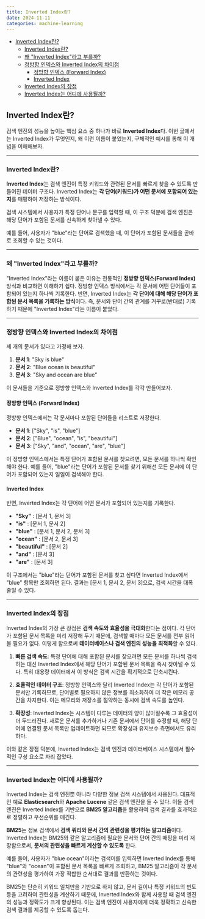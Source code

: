 ```yaml
---
title: Inverted Index란?
date: 2024-11-11
categories: machine-learning
---
```


- [Inverted Index란?](#inverted-index란)
  - [Inverted Index란?](#inverted-index란-1)
  - [왜 "Inverted Index"라고 부를까?](#왜-inverted-index라고-부를까)
  - [정방향 인덱스와 Inverted Index의 차이점](#정방향-인덱스와-inverted-index의-차이점)
    - [정방향 인덱스 (Forward Index)](#정방향-인덱스-forward-index)
    - [Inverted Index](#inverted-index)
  - [Inverted Index의 장점](#inverted-index의-장점)
  - [Inverted Index는 어디에 사용될까?](#inverted-index는-어디에-사용될까)

## Inverted Index란?

검색 엔진의 성능을 높이는 핵심 요소 중 하나가 바로 **Inverted Index**다. 이번 글에서는 Inverted Index가 무엇인지, 왜 이런 이름이 붙었는지, 구체적인 예시를 통해 이 개념을 이해해보자.

---

### Inverted Index란?

**Inverted Index**는 검색 엔진이 특정 키워드와 관련된 문서를 빠르게 찾을 수 있도록 만들어진 데이터 구조다. Inverted Index는 **각 단어(키워드)가 어떤 문서에 포함되어 있는지**를 매핑하여 저장하는 방식이다.

검색 시스템에서 사용자가 특정 단어나 문구를 입력할 때, 이 구조 덕분에 검색 엔진은 해당 단어가 포함된 문서를 신속하게 찾아낼 수 있다.

예를 들어, 사용자가 "blue"라는 단어로 검색했을 때, 이 단어가 포함된 문서들을 곧바로 조회할 수 있는 것이다.

---

### 왜 "Inverted Index"라고 부를까?

"Inverted Index"라는 이름이 붙은 이유는 전통적인 **정방향 인덱스(Forward Index)** 방식과 비교하면 이해하기 쉽다. 정방향 인덱스 방식에서는 각 문서에 어떤 단어들이 포함되어 있는지 하나씩 기록한다. 반면, Inverted Index는 **각 단어에 대해 해당 단어가 포함된 문서 목록을 기록하는 방식**이다. 즉, 문서와 단어 간의 관계를 거꾸로(반대로) 기록하기 때문에 "Inverted Index"라는 이름이 붙었다.

---

### 정방향 인덱스와 Inverted Index의 차이점

세 개의 문서가 있다고 가정해 보자.

1. **문서 1**: "Sky is blue"
2. **문서 2**: "Blue ocean is beautiful"
3. **문서 3**: "Sky and ocean are blue"

이 문서들을 기준으로 정방향 인덱스와 Inverted Index를 각각 만들어보자.

#### 정방향 인덱스 (Forward Index)

정방향 인덱스에서는 각 문서마다 포함된 단어들을 리스트로 저장한다.

- **문서 1**: ["Sky", "is", "blue"]
- **문서 2**: ["Blue", "ocean", "is", "beautiful"]
- **문서 3**: ["Sky", "and", "ocean", "are", "blue"]

이 정방향 인덱스에서는 특정 단어가 포함된 문서를 찾으려면, 모든 문서를 하나씩 확인해야 한다. 예를 들어, "blue"라는 단어가 포함된 문서를 찾기 위해선 모든 문서에 이 단어가 포함되어 있는지 일일이 검색해야 한다.

#### Inverted Index

반면, Inverted Index는 각 단어에 어떤 문서가 포함되어 있는지를 기록한다.

- **"Sky"** : [문서 1, 문서 3]
- **"is"** : [문서 1, 문서 2]
- **"blue"** : [문서 1, 문서 2, 문서 3]
- **"ocean"** : [문서 2, 문서 3]
- **"beautiful"** : [문서 2]
- **"and"** : [문서 3]
- **"are"** : [문서 3]

이 구조에서는 "blue"라는 단어가 포함된 문서를 찾고 싶다면 Inverted Index에서 "blue" 항목만 조회하면 된다. 결과는 [문서 1, 문서 2, 문서 3]으로, 검색 시간을 대폭 줄일 수 있다.

---

### Inverted Index의 장점

Inverted Index의 가장 큰 장점은 **검색 속도와 효율성을 극대화**한다는 점이다. 각 단어가 포함된 문서 목록을 미리 저장해 두기 때문에, 검색할 때마다 모든 문서를 전부 읽어볼 필요가 없다. 이렇게 함으로써 **데이터베이스나 검색 엔진의 성능을 최적화**할 수 있다.

1. **빠른 검색 속도**: 특정 단어에 대해 포함된 문서를 찾으려면 모든 문서를 하나씩 검색하는 대신 Inverted Index에서 해당 단어가 포함된 문서 목록을 즉시 찾아낼 수 있다. 특히 대용량 데이터에서 이 방식은 검색 시간을 획기적으로 단축시킨다.
2. **효율적인 데이터 구조**: 정방향 인덱스와 달리 Inverted Index는 각 단어가 포함된 문서만 기록하므로, 단어별로 필요하지 않은 정보를 최소화하여 더 작은 메모리 공간을 차지한다. 이는 메모리와 저장소를 절약하는 동시에 검색 속도를 높인다.

3. **확장성**: Inverted Index는 시스템이 다루는 데이터의 양이 많아질수록 그 효율성이 더 두드러진다. 새로운 문서를 추가하거나 기존 문서에서 단어를 수정할 때, 해당 단어에 연결된 문서 목록만 업데이트하면 되므로 확장성과 유지보수 측면에서도 유리하다.

이와 같은 장점 덕분에, Inverted Index는 검색 엔진과 데이터베이스 시스템에서 필수적인 구성 요소로 자리 잡았다.

---

### Inverted Index는 어디에 사용될까?

Inverted Index는 검색 엔진뿐 아니라 다양한 정보 검색 시스템에서 사용된다. 대표적인 예로 **Elasticsearch**와 **Apache Lucene** 같은 검색 엔진을 들 수 있다. 이들 검색 엔진은 Inverted Index를 기반으로 **BM25 알고리즘**을 활용하여 검색 결과를 효과적으로 정렬하고 우선순위를 매긴다.

**BM25**는 정보 검색에서 **검색 쿼리와 문서 간의 관련성을 평가하는 알고리즘**이다. Inverted Index는 BM25와 같은 알고리즘에 필요한 문서와 단어 간의 매핑을 미리 저장함으로써, **문서의 관련성을 빠르게 계산할 수 있도록** 한다.

예를 들어, 사용자가 "blue ocean"이라는 검색어를 입력하면 Inverted Index를 통해 "blue"와 "ocean"이 포함된 문서 목록을 빠르게 조회하고, BM25 알고리즘이 각 문서의 관련성을 평가하여 가장 적합한 순서대로 결과를 반환하는 것이다.

BM25는 단순히 키워드 일치만을 기반으로 하지 않고, 문서 길이나 특정 키워드의 빈도 등을 고려하여 관련성을 계산하기 때문에, Inverted Index와 함께 사용할 때 검색 엔진의 성능과 정확도가 크게 향상된다. 이는 검색 엔진이 사용자에게 더욱 정확하고 신속한 검색 결과를 제공할 수 있도록 돕는다.
